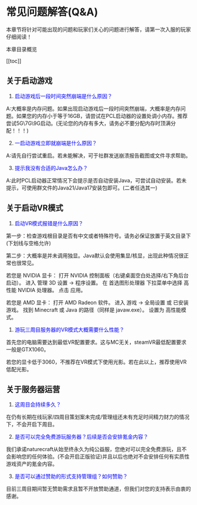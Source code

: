 # 常见问题解答(Q&A)

本章节将针对可能出现的问题和玩家们关心的问题进行解答，请第一次入服的玩家仔细阅读！

本章目录概览

[[toc]]


## 关于启动游戏

1. <font color = 'blue'>启动游戏后一段时间突然崩端是什么原因？</font>

A:大概率是内存问题。如果出现启动游戏后一段时间突然崩端，大概率是内存问题。如果您的内存小于等于16GB，请尝试在PCL启动器的设置处调小内存。推荐尝试5G\7G\9G启动。(无论您的内存有多大，请务必不要分配内存时顶满分配！！！)

2. <font color = 'blue'>一启动游戏立即就崩端是什么原因？</font>

A:请先自行尝试重启。若未能解决，可于社群发送崩溃报告截图或文件寻求帮助。

3. <font color = 'blue'>提示我没有合适的Java怎么办？</font>

A:此时PCL启动器正常情况下会提示是否自动安装Java，可尝试自动安装。若未提示，可使用群文件的Java21/Java17安装包即可。(二者任选其一)

## 关于启动VR模式

1. <font color = 'blue'>启动VR模式报错是什么原因？</font>

第一步：检查游戏根目录是否有中文或者特殊符号。请务必保证放置于英文目录下(下划线与空格允许)

第二步：大概率是并未调用独显。Java默认会使用集显/核显，出现此种情况很正常也很常见。

若您是 NVIDIA 显卡：
打开 NVIDIA 控制面板（右键桌面空白处选择/右下角后台启动）。
进入 管理 3D 设置 -> 程序设置。
在 首选图形处理器 下拉菜单中选择 高性能 NVIDIA 处理器。
点击 应用。

若您是 AMD 显卡：
打开 AMD Radeon 软件。
进入 游戏 -> 全局设置 或 已安装游戏。
找到 Minecraft 或 Java 的路径（同样是 javaw.exe）。
设置为 高性能模式。

1. <font color = 'blue'>游玩三周目服务器的VR模式大概需要什么性能？</font>

首先您的电脑需要达到最低VR配置要求。这与MC无关，steamVR最低配置要求一般是GTX1060。

若您的显卡低于3060，不推荐在VR模式下使用光影。若在此以上，推荐使用VR低配光影。

## 关于服务器运营

1. <font color = 'blue'>这周目会持续多久？</font>

在仍有长期在线玩家/四周目策划案未完成/管理组还未有充足时间精力财力的情况下，不会开启下周目。

2. <font color = 'blue'>是否可以完全免费游玩服务器？后续是否会安排氪金内容？</font>

我们承诺naturecraft从始至终永久为纯公益服，您绝对可以完全免费游玩，且不会影响您的任何体验。(不会开启正版验证)并且以后也绝对不会安排任何有实质性游戏资产的氪金内容。

3. <font color = 'blue'>是否可以通过赞助的形式支持管理组？如何赞助？</font>

目前三周目期间暂无赞助需求且暂不开放赞助通道，但我们对您的支持表示由衷的感谢。